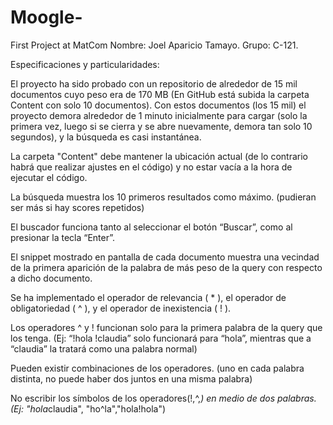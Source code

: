 # Moogle-
First Project at MatCom
Nombre: Joel Aparicio Tamayo. 
Grupo: C-121.

Especificaciones y particularidades:

El proyecto ha sido probado con un repositorio de alrededor de 15 mil documentos cuyo peso era de 170 MB (En GitHub está subida la carpeta Content con solo 10 
documentos). Con estos documentos (los 15 mil) el proyecto demora alrededor de 1 minuto inicialmente para cargar (solo la primera vez, luego si se cierra y
se abre nuevamente, demora tan solo 10 segundos), y la búsqueda es casi instantánea.

La carpeta "Content" debe mantener la ubicación actual (de lo contrario habrá que realizar ajustes en el código) y no estar vacía a la hora de ejecutar
el código.

La búsqueda muestra los 10 primeros resultados como máximo. (pudieran ser más si hay scores repetidos)

El buscador funciona tanto al seleccionar el botón “Buscar”, como al presionar la tecla “Enter”.

El snippet mostrado en pantalla de cada documento muestra una vecindad de la primera aparición de la palabra de más peso de la query con respecto a dicho
documento.

Se ha implementado el operador de relevancia ( * ), el operador de obligatoriedad ( ^ ), y el operador de inexistencia ( ! ). 

Los operadores ^ y ! funcionan solo para la primera palabra de la query que los tenga. (Ej: “!hola !claudia” solo funcionará para “hola”, mientras que a
“claudia” la tratará como una palabra normal)

Pueden existir combinaciones de los operadores. (uno en cada palabra distinta, no puede haber dos juntos en una misma palabra)
    
No escribir los símbolos de los operadores(!,^,*) en medio de dos palabras.(Ej: "hola*claudia", "ho^la","hola!hola")

